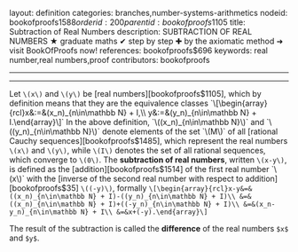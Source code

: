 layout: definition
categories: branches,number-systems-arithmetics
nodeid: bookofproofs$1588
orderid: 200
parentid: bookofproofs$1105
title: Subtraction of Real Numbers
description: SUBTRACTION OF REAL NUMBERS ★ graduate maths ✔ step by step ✚ by the axiomatic method ➜ visit BookOfProofs now!
references: bookofproofs$696
keywords: real number,real numbers,proof
contributors: bookofproofs

---


---

Let `\(x\)` and `\(y\)` be [real numbers][bookofproofs$1105], which by definition means that they are the equivalence classes `\[\begin{array}{rcl}x&:=&(x_n)_{n\in\mathbb N} + I,\\
y&:=&(y_n)_{n\in\mathbb N} + I.\end{array}\]`
In the above definition, `\((x_n)_{n\in\mathbb N}\)` and `\((y_n)_{n\in\mathbb N}\)` denote elements of the set `\(M\)` of all [rational Cauchy sequences][bookofproofs$1485], which represent the real numbers `\(x\)` and `\(y\)`, while `\(I\)` denotes the set of all rational sequences, which converge to `\(0\)`. 
The  **subtraction of real numbers**, written `\(x-y\)`, is defined as the [addition][bookofproofs$1514] of the first real number `\(x\)` with the [inverse of the second real number with respect to addition][bookofproofs$35] `\((-y)\)`, formally
`\[\begin{array}{rcl}x-y&=&((x_n)_{n\in\mathbb N} + I)-((y_n)_{n\in\mathbb N} + I)\\
&=&((x_n)_{n\in\mathbb N} + I)+((-y_n)_{n\in\mathbb N} + I)\\
&=&(x_n-y_n)_{n\in\mathbb N} + I\\
&=&x+(-y).\end{array}\]`

The result of the subtraction is called the **difference** of the real numbers `$x$` and `$y$`.
